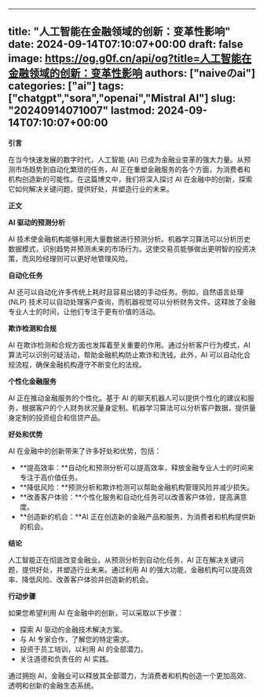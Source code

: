 
---
title: "人工智能在金融领域的创新：变革性影响"
date: 2024-09-14T07:10:07+00:00
draft: false
image: https://og.g0f.cn/api/og?title=人工智能在金融领域的创新：变革性影响
authors: ["naiveのai"]
categories: ["ai"]
tags: ["chatgpt","sora","openai","Mistral AI"]
slug: "20240914071007"
lastmod: 2024-09-14T07:10:07+00:00
---
**引言**

在当今快速发展的数字时代，人工智能 (AI) 已成为金融业变革的强大力量。从预测市场趋势到自动化繁琐的任务，AI 正在重塑金融服务的各个方面，为消费者和机构创造新的可能性。在这篇博文中，我们将深入探讨 AI 在金融中的创新，探索它如何解决关键问题，提供好处，并塑造行业的未来。

**正文**

**AI 驱动的预测分析**

AI 技术使金融机构能够利用大量数据进行预测分析。机器学习算法可以分析历史数据模式，识别趋势并预测未来的市场行为。这使交易员能够做出更明智的投资决策，而风险经理则可以更好地管理风险。

**自动化任务**

AI 还可以自动化许多传统上耗时且容易出错的手动任务。例如，自然语言处理 (NLP) 技术可以自动处理客户查询，而机器视觉可以分析财务文件。这释放了金融专业人士的时间，让他们专注于更有价值的活动。

**欺诈检测和合规**

AI 在欺诈检测和合规方面也发挥着至关重要的作用。通过分析客户行为模式，AI 算法可以识别可疑活动，帮助金融机构防止欺诈和洗钱。此外，AI 可以自动化合规流程，确保金融机构遵守不断变化的法规。

**个性化金融服务**

AI 正在推动金融服务的个性化。基于 AI 的聊天机器人可以提供个性化的建议和服务，根据客户的个人财务状况量身定制。机器学习算法可以分析客户数据，提供量身定制的投资组合和信贷产品。

**好处和优势**

AI 在金融中的创新带来了许多好处和优势，包括：

* **提高效率：**自动化和预测分析可以提高效率，释放金融专业人士的时间来专注于高价值任务。
* **降低风险：**预测分析和欺诈检测可以帮助金融机构管理风险并减少损失。
* **改善客户体验：**个性化服务和自动化任务可以改善客户体验，提高满意度。
* **创造新的机会：**AI 正在创造新的金融产品和服务，为消费者和机构提供新的机会。

**结论**

人工智能正在彻底改变金融业。从预测分析到自动化任务，AI 正在解决关键问题，提供好处，并塑造行业未来。通过利用 AI 的强大功能，金融机构可以提高效率、降低风险、改善客户体验并创造新的机会。

**行动步骤**

如果您希望利用 AI 在金融中的创新，可以采取以下步骤：

* 探索 AI 驱动的金融技术解决方案。
* 与 AI 专家合作，了解您的特定需求。
* 投资于员工培训，以利用 AI 的全部潜力。
* 关注道德和负责任的 AI 实践。

通过拥抱 AI，金融业可以释放其全部潜力，为消费者和机构创造一个更加高效、透明和创新的金融生态系统。